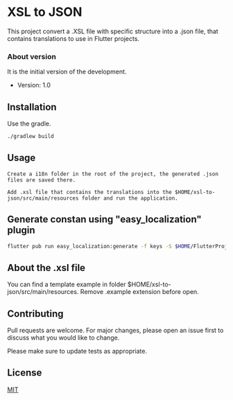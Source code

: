 # XSL to JSON

This project convert a .XSL file with specific structure into a .json file, that contains translations to use in Flutter projects.

### About version ###

It is the initial version of the development.

* Version: 1.0

## Installation

Use the gradle.

```bash
./gradlew build
```

## Usage

```
Create a i18n folder in the root of the project, the generated .json files are saved there.

Add .xsl file that contains the translations into the $HOME/xsl-to-json/src/main/resources folder and run the application.
```

## Generate constan using "easy_localization" plugin  

```bash
flutter pub run easy_localization:generate -f keys -S $HOME/FlutterProject/assets/i18n -s en.json -O $HOME/FlutterProject/lib/util -o locale_keys.g.dart
```

## About the .xsl file 

You can find a template example in folder $HOME/xsl-to-json/src/main/resources. Remove .example extension before open.

## Contributing
Pull requests are welcome. For major changes, please open an issue first to discuss what you would like to change.

Please make sure to update tests as appropriate.

## License
[MIT](https://choosealicense.com/licenses/mit/)

